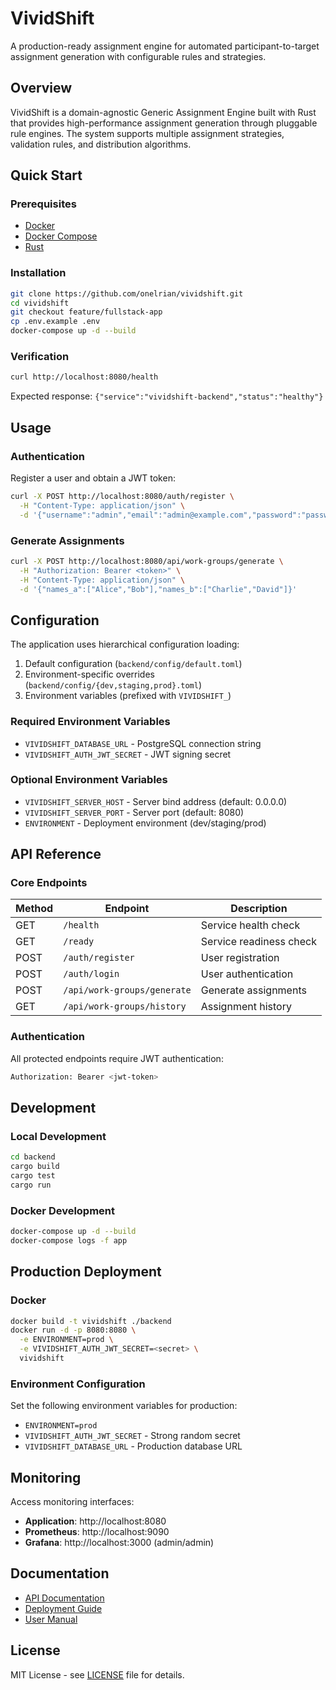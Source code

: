 # VividShift

A production-ready assignment engine for automated participant-to-target assignment generation with configurable rules and strategies.

## Overview

VividShift is a domain-agnostic Generic Assignment Engine built with Rust that provides high-performance assignment generation through pluggable rule engines. The system supports multiple assignment strategies, validation rules, and distribution algorithms.

## Quick Start

### Prerequisites

- [Docker](https://www.docker.com/products/docker-desktop)
- [Docker Compose](https://docs.docker.com/compose/)
- [Rust](https://www.rust-lang.org/)

### Installation

```bash
git clone https://github.com/onelrian/vividshift.git
cd vividshift
git checkout feature/fullstack-app
cp .env.example .env
docker-compose up -d --build
```

### Verification

```bash
curl http://localhost:8080/health
```

Expected response: `{"service":"vividshift-backend","status":"healthy"}`

## Usage

### Authentication

Register a user and obtain a JWT token:

```bash
curl -X POST http://localhost:8080/auth/register \
  -H "Content-Type: application/json" \
  -d '{"username":"admin","email":"admin@example.com","password":"password123"}'
```

### Generate Assignments

```bash
curl -X POST http://localhost:8080/api/work-groups/generate \
  -H "Authorization: Bearer <token>" \
  -H "Content-Type: application/json" \
  -d '{"names_a":["Alice","Bob"],"names_b":["Charlie","David"]}'
```

## Configuration

The application uses hierarchical configuration loading:

1. Default configuration (`backend/config/default.toml`)
2. Environment-specific overrides (`backend/config/{dev,staging,prod}.toml`)
3. Environment variables (prefixed with `VIVIDSHIFT_`)

### Required Environment Variables

- `VIVIDSHIFT_DATABASE_URL` - PostgreSQL connection string
- `VIVIDSHIFT_AUTH_JWT_SECRET` - JWT signing secret

### Optional Environment Variables

- `VIVIDSHIFT_SERVER_HOST` - Server bind address (default: 0.0.0.0)
- `VIVIDSHIFT_SERVER_PORT` - Server port (default: 8080)
- `ENVIRONMENT` - Deployment environment (dev/staging/prod)

## API Reference

### Core Endpoints

| Method | Endpoint | Description |
|--------|----------|-------------|
| GET | `/health` | Service health check |
| GET | `/ready` | Service readiness check |
| POST | `/auth/register` | User registration |
| POST | `/auth/login` | User authentication |
| POST | `/api/work-groups/generate` | Generate assignments |
| GET | `/api/work-groups/history` | Assignment history |

### Authentication

All protected endpoints require JWT authentication:

```bash
Authorization: Bearer <jwt-token>
```

## Development

### Local Development

```bash
cd backend
cargo build
cargo test
cargo run
```

### Docker Development

```bash
docker-compose up -d --build
docker-compose logs -f app
```

## Production Deployment

### Docker

```bash
docker build -t vividshift ./backend
docker run -d -p 8080:8080 \
  -e ENVIRONMENT=prod \
  -e VIVIDSHIFT_AUTH_JWT_SECRET=<secret> \
  vividshift
```

### Environment Configuration

Set the following environment variables for production:

- `ENVIRONMENT=prod`
- `VIVIDSHIFT_AUTH_JWT_SECRET` - Strong random secret
- `VIVIDSHIFT_DATABASE_URL` - Production database URL

## Monitoring

Access monitoring interfaces:

- **Application**: http://localhost:8080
- **Prometheus**: http://localhost:9090
- **Grafana**: http://localhost:3000 (admin/admin)

## Documentation

- [API Documentation](docs/API_DOCUMENTATION.md)
- [Deployment Guide](docs/DEPLOYMENT.md)
- [User Manual](docs/USER_MANUAL.md)

## License

MIT License - see [LICENSE](LICENSE) file for details.
